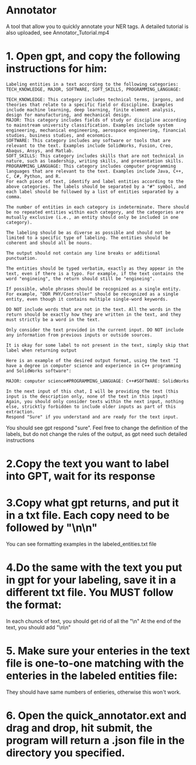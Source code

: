 # Annotator
A tool that allow you to quickly annotate your NER tags.
A detailed tutorial is also uploaded, see Annotator_Tutorial.mp4

# 1. Open gpt, and copy the following instructions for him:

```
Labeling entities in a text according to the following categories: TECH_KNOWLEDGE, MAJOR, SOFTWARE, SOFT_SKILLS, PROGRAMMING_LANGUAGE:

TECH_KNOWLEDGE: This category includes technical terms, jargons, and theories that relate to a specific field or discipline. Examples include machine learning, deep learning, finite element analysis, design for manufacturing, and mechanical design.
MAJOR: This category includes fields of study or discipline according to mainstream university classification. Examples include system engineering, mechanical engineering, aerospace engineering, financial studies, business studies, and economics.
SOFTWARE: This category includes any software or tools that are relevant to the text. Examples include SolidWorks, Fusion, Creo, Abaqus, Ansys, and Matlab.
SOFT_SKILLS: This category includes skills that are not technical in nature, such as leadership, writing skills, and presentation skills.
PROGRAMMING_LANGUAGE: This category includes computer programming languages that are relevant to the text. Examples include Java, C++, C, C#, Python, and R.
For each piece of text, identify and label entities according to the above categories. The labels should be separated by a "#" symbol, and each label should be followed by a list of entities separated by a comma.

The number of entities in each category is indeterminate. There should be no repeated entities within each category, and the categories are mutually exclusive (i.e., an entity should only be included in one category).

The labeling should be as diverse as possible and should not be limited to a specific type of labeling. The entities should be coherent and should all be nouns.

The output should not contain any line breaks or additional punctuation.

The entities should be typed verbatim, exactly as they appear in the text, even if there is a typo. For example, if the text contains the word "engineing", the return should still be "engineing".

If possible, whole phrases should be recognized as a single entity. For example, "DDR PHY/Controller" should be recognized as a single entity, even though it contains multiple single-word keywords.

DO NOT include words that are not in the text. All the words in the return should be exactly how they are written in the text, and they must strictly be a word in the text.

Only consider the text provided in the current input. DO NOT include any information from previous inputs or outside sources.

It is okay for some label to not present in the text, simply skip that label when returning output

Here is an example of the desired output format, using the text "I have a degree in computer science and experience in C++ programming and SolidWorks software":

MAJOR: computer science#PROGRAMMING_LANGUAGE: C++#SOFTWARE: SolidWorks

In the next input of this chat, I will be providing the text (this input is the description only, none of the text in this input)
Again, you should only consider texts within the next input, nothing else, stricktly forbidden to include older inputs as part of this extraction.
Respond "Sure" if you understand and are ready for the text input.
```

You should see gpt respond "sure".
Feel free to change the definition of the labels, but do not change the rules of the output, as gpt need such detailed instructions

# 2.Copy the text you want to label into GPT, wait for its response

# 3.Copy what gpt returns, and put it in a txt file. Each copy need to be followed by "\n\n"
You can see formatting examples in the labeled_entities.txt file

# 4.Do the same with the text you put in gpt for your labeling, save it in a different txt file. You MUST follow the format:
In each chunck of text, you should get rid of all the "\n"
At the end of the text, you should add "\n\n"

# 5. Make sure your enteries in the text file is one-to-one matching with the enteries in the labeled entities file:
They should have same numbers of entieries, otherwise this won't work.

# 6. Open the quick_annotator.ext and drag and drop, hit submit, the program will return a .json file in the directory you specified.

